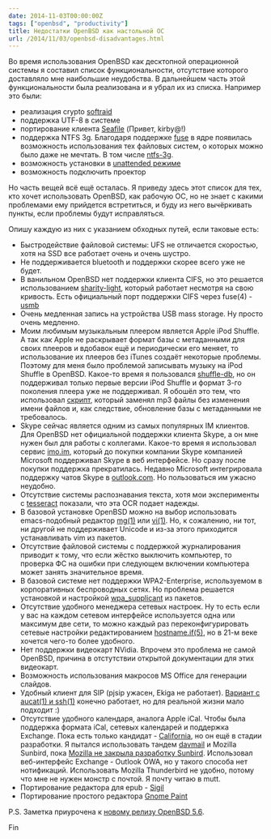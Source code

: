 ```yaml
---
date: 2014-11-03T00:00:00Z
tags: ["openbsd", "productivity"]
title: Недостатки OpenBSD как настольной ОС
url: /2014/11/03/openbsd-disadvantages.html
---
```


Во время использования OpenBSD как десктопной операционной системы я составил
список функциональности, отсутствие которого доставляло мне наибольшие
неудобства. В дальнейшем часть этой функциональности была реализована и я убрал
их из списка. Например это были:

- реализация crypto [softraid](https://www.openbsd.org/cgi-bin/man.cgi/OpenBSD-current/man4/softraid.4?query=softraid)
- поддержка UTF-8 в системе
- портирование клиента [Seafile](http://ports.su/net/seafile) (Привет, kirby@!)
- поддержка NTFS 3g. Благодаря поддержке [fuse](https://www.openbsd.org/cgi-bin/man.cgi/OpenBSD-current/man4/fuse.4?query=fuse) в ядре появилась возможность использования тех файловых систем,
о которых можно было даже не мечтать. В том числе [ntfs-3g](http://ports.su/sysutils/ntfs-3g).
- возможность установки в [unattended режиме](https://www.openbsd.org/cgi-bin/man.cgi/OpenBSD-current/man8/autoinstall.8?query=autoinstall)
- возможность подключить проектор

Но часть вещей всё ещё осталась.
Я приведу здесь этот список для тех, кто хочет использовать OpenBSD,
как рабочую ОС, но не знает с какими проблемами ему прийдется встретиться,
и буду из него вычёркивать пункты, если проблемы будут исправляться.

Опишу каждую из них с указанием обходных путей, если таковые есть:

* Быстродействие файловой системы: UFS не отличается скоростью, хотя
на SSD все работает очень и очень шустро.
* Не поддерживается bluetooth и поддержки скорее всего уже не будет.
* В ванильном OpenBSD нет поддержки клиента CIFS, но это решается
использованием [sharity-light](http://ports.su/net/sharity-light),
который работает несмотря на свою кривость. Есть официальный порт
поддержки CIFS через fuse(4) - [usmb](http://ports.su/sysutils/usmb)
* Очень медленная запись на устройства USB mass storage. Ну просто очень медленно.
* Моим любимым музыкальным плеером является Apple iPod Shuffle.
А так как Apple не раскрывает формат базы с метаданными для своих плееров и вдобавок
ещё и периодически его меняет, то использование их плееров без iTunes создаёт некоторые проблемы.
Поэтому для меня было проблемой записывать музыку на iPod Shuffle в OpenBSD.
Какое-то время я пользовался [shuffle-db](http://shuffle-db.sourceforge.net),
но он поддерживал только первые версии iPod Shuffle и формат 3-го поколения
плеера уже не поддерживал. Я обошёл это тем, что использовал [скрипт](https://github.com/ligurio/ipodsync),
который заменял mp3 файлы без изменения имени файлов и, как следствие,
обновление базы с метаданными не требовалось.
* Skype сейчас является одним из самых популярных IM клиентов.
Для OpenBSD нет официальной поддержки клиента Skype, а он мне нужен был для работы с коллегами.
Какое-то время я использовал сервис [imo.im](https://imo.im), который до покупки компании Skype
компанией Microsoft поддерживал Skype в веб интерфейсе. Но сразу после покупки поддержка прекратилась.
Недавно Microsoft интегрировала поддержку чатов Skype в [outlook.com](https://outlook.com).
Но пользоваться им ужасно неудобно.
* Отсутствие системы распознавания текста, хотя мои эксперименты с [tesseract](http://ports.su/graphics/tesseract)
показали, что эта OCR подает надежды.
* В базовой установке OpenBSD можно на выбор использовать emacs-подобный редактор [mg(1)](https://www.openbsd.org/cgi-bin/man.cgi?query=mg&apropos=0&sektion=0&manpath=OpenBSD+Current&arch=i386&format=html)
или [vi(1)](https://www.openbsd.org/cgi-bin/man.cgi?query=vi&apropos=0&sektion=0&manpath=OpenBSD+Current&arch=i386&format=html).  Но, к сожалению, ни тот, ни другой
не поддерживает Unicode и из-за этого приходится устанавливать vim из пакетов.
* Отсутствие файловой системы с поддержкой журналирования приводит к тому,
что если жёстко выключить компьютер, то проверка ФС на ошибки
при следующем включении компьютера может занять значительное время.
* В базовой системе нет поддержки WPA2-Enterprise, используемом в корпоративных беспроводных сетях.
Но проблема решается установкой и настройкой [wpa_supplicant](http://ports.su/security/wpa_supplicant) из пакетов.
* Отсутствие удобного менеджера сетевых настроек. Ну то есть
если у вас на каждом сетевом интерфейсе используется одна или максимум две
сети, то можно каждый раз переконфигурировать сетевые настройки редактированием [hostname.if(5)](https://www.openbsd.org/cgi-bin/man.cgi/OpenBSD-current/man5/hostname.if.5?query=hostname%2eif&sec=5),
но в 21-м веке хочется чего-то более удобного.
* Нет поддержки видеокарт NVidia. Впрочем это проблема не самой OpenBSD,
причина в отстутствии открытой документации для этих видеокарт.
* Возможность использования макросов MS Office для генерации слайдов.
* Удобный клиент для SIP (pjsip ужасен, Ekiga не работает).
[Вариант с aucat(1) и ssh(1)](https://article.gmane.org/gmane.os.openbsd.misc/159482) конечно работает, но для реальной жизни мало подходит :)
* Отсутствие удобного календаря, аналога Apple iCal. Чтобы была поддержка формата iCal,
сетевых календарей и поддержка Exchange. Пока есть только кандидат -
[California](https://wiki.gnome.org/Apps/California),
но он ещё в стадии разработки. Я пытался использовать тандем [davmail](http://davmail.sourceforge.net/)
и Mozilla Sunbird, пока [Mozilla не закрыла разработку Sunbird](https://support.mozilla.org/en-US/kb/calendar-lightning-and-sunbird-faq). Использовал веб-интерфейс Exchange - Outlook OWA, но у такого способа нет нотификаций.
Использовать Mozilla Thunderbird не удобно, потому что мне не нужен монстр с
почтой. Я почту читаю в mutt.
* Портирование редактора для epub - [Sigil](https://code.google.com/p/sigil/)
* Портирование простого редактора [Gnome Paint](https://code.google.com/p/gnome-paint/)
<!-- мне не нравится недружелюбность разработчиков к конечным пользователям, warn when battery is over [shutdownd](https://github.com/jcs/shutdownd) -->

P.S. Заметка приурочена к [новому релизу OpenBSD 5.6](https://www.openbsd.org/56.html).

Fin
